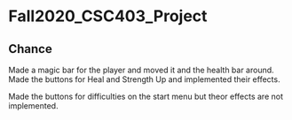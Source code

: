 # Fall2020_CSC403_Project


Chance
------
Made a magic bar for the player and moved it and the health bar around.
Made the buttons for Heal and Strength Up and implemented their effects.

Made the buttons for difficulties on the start menu but theor effects are not implemented.


